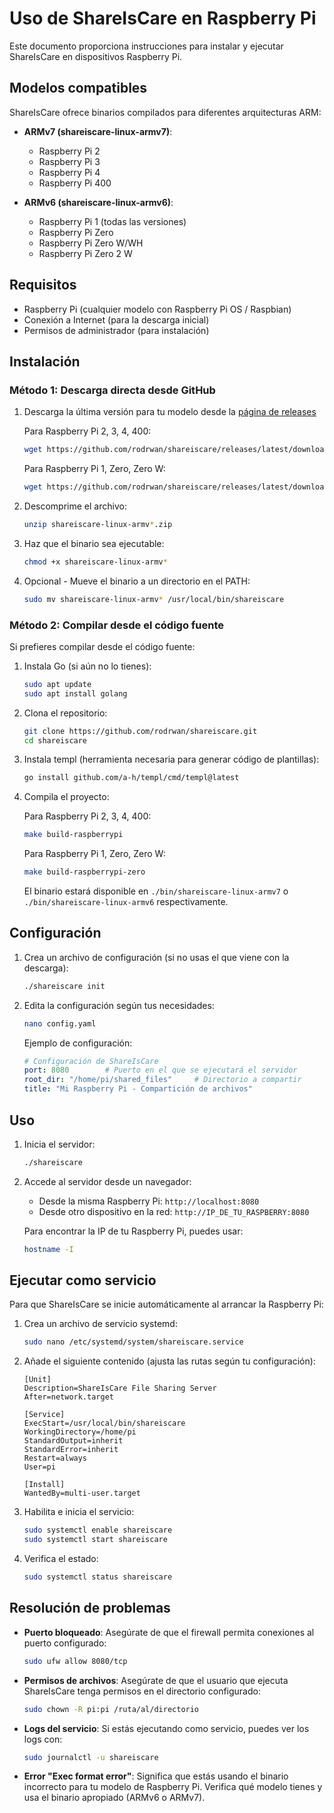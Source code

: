 # Uso de ShareIsCare en Raspberry Pi

Este documento proporciona instrucciones para instalar y ejecutar ShareIsCare en dispositivos Raspberry Pi.

## Modelos compatibles

ShareIsCare ofrece binarios compilados para diferentes arquitecturas ARM:

- **ARMv7 (shareiscare-linux-armv7)**:
  - Raspberry Pi 2
  - Raspberry Pi 3
  - Raspberry Pi 4
  - Raspberry Pi 400

- **ARMv6 (shareiscare-linux-armv6)**:
  - Raspberry Pi 1 (todas las versiones)
  - Raspberry Pi Zero
  - Raspberry Pi Zero W/WH
  - Raspberry Pi Zero 2 W

## Requisitos

- Raspberry Pi (cualquier modelo con Raspberry Pi OS / Raspbian)
- Conexión a Internet (para la descarga inicial)
- Permisos de administrador (para instalación)

## Instalación

### Método 1: Descarga directa desde GitHub

1. Descarga la última versión para tu modelo desde la [página de releases](https://github.com/rodrwan/shareiscare/releases)
   
   Para Raspberry Pi 2, 3, 4, 400:
   ```bash
   wget https://github.com/rodrwan/shareiscare/releases/latest/download/shareiscare-linux-armv7.zip
   ```
   
   Para Raspberry Pi 1, Zero, Zero W:
   ```bash
   wget https://github.com/rodrwan/shareiscare/releases/latest/download/shareiscare-linux-armv6.zip
   ```

2. Descomprime el archivo:
   ```bash
   unzip shareiscare-linux-armv*.zip
   ```

3. Haz que el binario sea ejecutable:
   ```bash
   chmod +x shareiscare-linux-armv*
   ```

4. Opcional - Mueve el binario a un directorio en el PATH:
   ```bash
   sudo mv shareiscare-linux-armv* /usr/local/bin/shareiscare
   ```

### Método 2: Compilar desde el código fuente

Si prefieres compilar desde el código fuente:

1. Instala Go (si aún no lo tienes):
   ```bash
   sudo apt update
   sudo apt install golang
   ```

2. Clona el repositorio:
   ```bash
   git clone https://github.com/rodrwan/shareiscare.git
   cd shareiscare
   ```

3. Instala templ (herramienta necesaria para generar código de plantillas):
   ```bash
   go install github.com/a-h/templ/cmd/templ@latest
   ```

4. Compila el proyecto:
   
   Para Raspberry Pi 2, 3, 4, 400:
   ```bash
   make build-raspberrypi
   ```
   
   Para Raspberry Pi 1, Zero, Zero W:
   ```bash
   make build-raspberrypi-zero
   ```

   El binario estará disponible en `./bin/shareiscare-linux-armv7` o `./bin/shareiscare-linux-armv6` respectivamente.

## Configuración

1. Crea un archivo de configuración (si no usas el que viene con la descarga):
   ```bash
   ./shareiscare init
   ```

2. Edita la configuración según tus necesidades:
   ```bash
   nano config.yaml
   ```

   Ejemplo de configuración:
   ```yaml
   # Configuración de ShareIsCare
   port: 8080        # Puerto en el que se ejecutará el servidor
   root_dir: "/home/pi/shared_files"     # Directorio a compartir
   title: "Mi Raspberry Pi - Compartición de archivos"
   ```

## Uso

1. Inicia el servidor:
   ```bash
   ./shareiscare
   ```

2. Accede al servidor desde un navegador:
   - Desde la misma Raspberry Pi: `http://localhost:8080`
   - Desde otro dispositivo en la red: `http://IP_DE_TU_RASPBERRY:8080`

   Para encontrar la IP de tu Raspberry Pi, puedes usar:
   ```bash
   hostname -I
   ```

## Ejecutar como servicio

Para que ShareIsCare se inicie automáticamente al arrancar la Raspberry Pi:

1. Crea un archivo de servicio systemd:
   ```bash
   sudo nano /etc/systemd/system/shareiscare.service
   ```

2. Añade el siguiente contenido (ajusta las rutas según tu configuración):
   ```
   [Unit]
   Description=ShareIsCare File Sharing Server
   After=network.target

   [Service]
   ExecStart=/usr/local/bin/shareiscare
   WorkingDirectory=/home/pi
   StandardOutput=inherit
   StandardError=inherit
   Restart=always
   User=pi

   [Install]
   WantedBy=multi-user.target
   ```

3. Habilita e inicia el servicio:
   ```bash
   sudo systemctl enable shareiscare
   sudo systemctl start shareiscare
   ```

4. Verifica el estado:
   ```bash
   sudo systemctl status shareiscare
   ```

## Resolución de problemas

- **Puerto bloqueado**: Asegúrate de que el firewall permita conexiones al puerto configurado:
  ```bash
  sudo ufw allow 8080/tcp
  ```

- **Permisos de archivos**: Asegúrate de que el usuario que ejecuta ShareIsCare tenga permisos en el directorio configurado:
  ```bash
  sudo chown -R pi:pi /ruta/al/directorio
  ```

- **Logs del servicio**: Si estás ejecutando como servicio, puedes ver los logs con:
  ```bash
  sudo journalctl -u shareiscare
  ```

- **Error "Exec format error"**: Significa que estás usando el binario incorrecto para tu modelo de Raspberry Pi. Verifica qué modelo tienes y usa el binario apropiado (ARMv6 o ARMv7). 